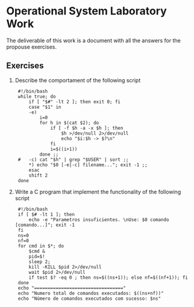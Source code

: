 # Operational System Laboratory Work

The deliverable of this work is a document with all the answers for the 
propouse exercises.

## Exercises

1. Describe the comportament of the following script

        #!/bin/bash
        while true; do
            if [ "$#" -lt 2 ]; then exit 0; fi 
            case "$1" in 
            -e)
                i=0 
                for h in $(cat $2); do
                    if [ -f $h -a -x $h ]; then 
                        $h >/dev/null 2>/dev/null 
                        echo "$i:$h -> $?\n"
                    fi
                    i=$((i+1))
                done ;; 
        #   -c) cat "$h" | grep "$USER" | sort ;;
            *) echo "$0 [-e|-c] filename..."; exit -1 ;; 
            esac 
            shift 2
        done


2. Write a C program that implement the functionality of the following script

        #!/bin/bash
        if [ $# -lt 1 ]; then
            echo -e "Parametros insuficientes. \nUse: $0 comando [comando...]"; exit -1
        fi 
        ns=0 
        nf=0 
        for cmd in $*; do
            $cmd & 
            pid=$! 
            sleep 2; 
            kill -KILL $pid 2>/dev/null 
            wait $pid 2>/dev/null 
            if test $? -eq 0 ; then ns=$((ns+1)); else nf=$((nf+1)); fi
        done 
        echo "=================================" 
        echo "Numero total de comandos executados: $((ns+nf))" 
        echo "Número de comandos executados com sucesso: $ns"
